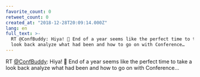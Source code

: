 ```yaml
---
favorite_count: 0
retweet_count: 0
created_at: "2018-12-28T20:09:14.000Z"
lang: en
full_text: >-
  RT @ConfBuddy: Hiya! 🙌 End of a year seems like the perfect time to take a
  look back analyze what had been and how to go on with Conference…
---
```


RT [@ConfBuddy](https://twitter.com/ConfBuddy): Hiya! 🙌 End of a year seems
like the perfect time to take a look back analyze what had been and how to go on
with Conference…
